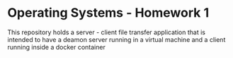 # Operating Systems - Homework 1

This repository holds a server - client file transfer application that is intended to have a deamon server running in a virtual machine and a client running inside a docker container